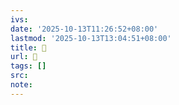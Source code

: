 ```yaml
---
ivs:
date: '2025-10-13T11:26:52+08:00'
lastmod: '2025-10-13T13:04:51+08:00'
title: 󰓽
url: 󰓽
tags: []
src:
note:
---
```

